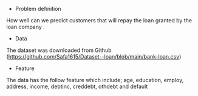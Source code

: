 * Problem definition

How well can we predict customers that will repay the loan granted by the loan company .

*  Data

The dataset was downloaded from Github (https://github.com/Safa1615/Dataset--loan/blob/main/bank-loan.csv)

* Feature 

The data has the follow feature which include; age, education,	employ,	address,	income,	debtinc,	creddebt,	othdebt and	default



